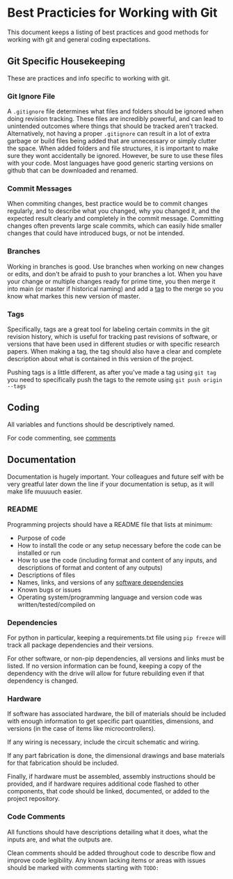 # Best Practicies for Working with Git
This document keeps a listing of best practices and good methods for working with git and general coding expectations.

## Git Specific Housekeeping
These are practices and info specific to working with git.

### Git Ignore File
A ```.gitignore``` file determines what files and folders should be ignored when doing revision tracking. These files are incredibly powerful, and can lead to unintended outcomes where things that should be tracked aren't tracked. Alternatively, not having a proper ```.gitignore``` can result in a lot of extra garbage or build files being added that are unnecessary or simply clutter the space. When added folders and file structures, it is important to make sure they wont accidentally be ignored. However, be sure to use these files with your code. Most languages have good generic starting versions on github that can be downloaded and renamed.

### Commit Messages
When commiting changes, best practice would be to commit changes regularly, and to describe what you changed, why you changed it, and the expected result clearly and completely in the commit message. Committing changes often prevents large scale commits, which can easily hide smaller changes that could have introduced bugs, or not be intended.

### Branches
Working in branches is good. Use branches when working on new changes or edits, and don't be afraid to push to your branches a lot. When you have your change or multiple changes ready for prime time, you then merge it into main (or master if historical naming) and add a [tag](#tags) to the merge so you know what markes this new version of master.

### Tags
Specifically, tags are a great tool for labeling certain commits in the git revision history, which is useful for tracking past revisions of software, or versions that have been used in different studies or with specific research papers. When making a tag, the tag should also have a clear and complete description about what is contained in this version of the project.

Pushing tags is a little different, as after you've made a tag using ```git tag``` you need to specifically push the tags to the remote using ```git push origin --tags```


## Coding
All variables and functions should be descriptively named.

For code commenting, see [comments](#code-comments)



## Documentation
Documentation is hugely important. Your colleagues and future self with be very greatful later down the line if your documentation is setup, as it will make life muuuuch easier.

### README
Programming projects should have a README file that lists at minimum:

 - Purpose of code
 - How to install the code or any setup necessary before the code can be installed or run
 - How to use the code (including format and content of any inputs, and descriptions of format and content of any outputs)
 - Descriptions of files
 - Names, links, and versions of any [software dependencies](#dependencies)
 - Known bugs or issues
 - Operating system/programming language and version code was written/tested/compiled on

### Dependencies
For python in particular, keeping a requirements.txt file using ```pip freeze``` will track all package dependencies and their versions.

For other software, or non-pip dependencies, all versions and links must be listed. If no version information can be found, keeping a copy of the dependency with the drive will allow for future rebuilding even if that dependency is changed.

### Hardware
If software has associated hardware, the bill of materials should be included with enough information to get specific part quantities, dimensions, and versions (in the case of items like microcontrollers). 

If any wiring is necessary, include the circuit schematic and wiring. 

If any part fabrication is done, the dimensional drawings and base materials for that fabrication should be included.

Finally, if hardware must be assembled, assembly instructions should be provided, and if hardware requires additional code flashed to other components, that code should be linked, documented, or added to the project repository.

### Code Comments
All functions should have descriptions detailing what it does, what the inputs are, and what the outputs are.

Clean comments should be added throughout code to describe flow and improve code legibility. Any known lacking items or areas with issues should be marked with comments starting with ```TODO: ```